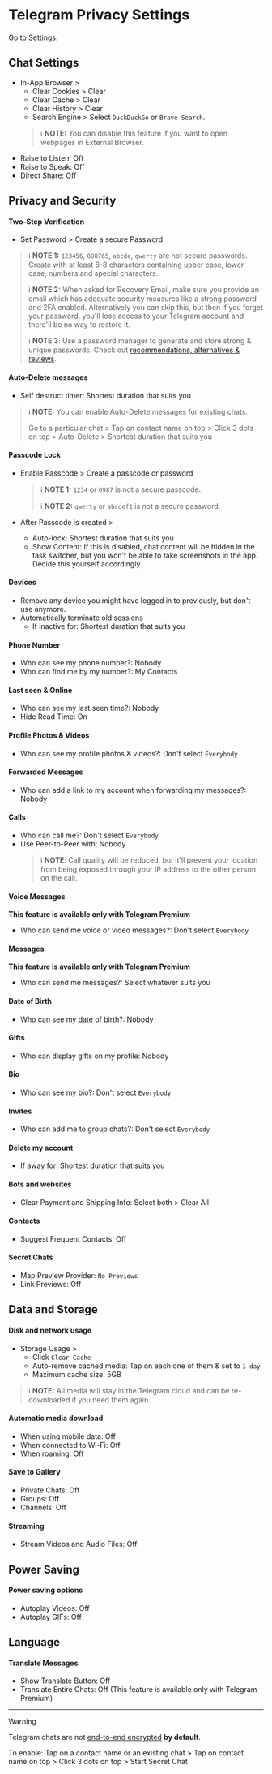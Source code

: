 # Telegram Privacy Settings

Go to Settings.

## Chat Settings
- In-App Browser >
    - Clear Cookies > Clear
    - Clear Cache > Clear
    - Clear History > Clear
    - Search Engine > Select `DuckDuckGo` or `Brave Search`.
    > :information_source: **NOTE:** You can disable this feature if you want to open webpages in External Browser.

<!-- No relevant setting here related to privacy.
- Stickers and Emoji >
    - Suggest stickers by emoji: `My sets` or `None`
    - Dynamic Pack Order: Off
-->

- Raise to Listen: Off
- Raise to Speak: Off
- Direct Share: Off



## Privacy and Security

#### Two-Step Verification
- Set Password > Create a secure Password

> :information_source: **NOTE 1:** `123456`, `098765`, `abcde`, `qwerty` are not secure passwords. Create with at least 6-8 characters containing upper case, lower case, numbers and special characters.
>
> :information_source: **NOTE 2:** When asked for Recovery Email, make sure you provide an email which has adequate security measures like a strong password and 2FA enabled. Alternatively you can skip this, but then if you forget your password, you'll lose access to your Telegram account and there'll be no way to restore it.
>
> :information_source: **NOTE 3**: Use a password manager to generate and store strong & unique passwords. Check out [recommendations, alternatives & reviews](https://github.com/StellarSand/privacy-settings#recommendations-alternatives--reviews).

#### Auto-Delete messages
- Self destruct timer: Shortest duration that suits you

> :information_source: **NOTE:** You can enable Auto-Delete messages for existing chats.
> 
> Go to a particular chat > Tap on contact name on top > Click 3 dots on top > Auto-Delete > Shortest duration that suits you

#### Passcode Lock
- Enable Passcode > Create a passcode or password
    > :information_source: **NOTE 1:** `1234` or `0987` is not a secure passcode.
    > 
    > :information_source: **NOTE 2:** `qwerty` or `abcdef1` is not a secure password.

- After Passcode is created >
  - Auto-lock: Shortest duration that suits you
  - Show Content: If this is disabled, chat content will be hidden in the task switcher, but you won't be able to take screenshots in the app. Decide this yourself accordingly.

#### Devices
- Remove any device you might have logged in to previously, but don't use anymore.
- Automatically terminate old sessions
  - If inactive for: Shortest duration that suits you

#### Phone Number
- Who can see my phone number?: Nobody
- Who can find me by my number?: My Contacts

#### Last seen & Online
- Who can see my last seen time?: Nobody
- Hide Read Time: On

#### Profile Photos & Videos
- Who can see my profile photos & videos?: Don't select `Everybody`

#### Forwarded Messages
- Who can add a link to my account when forwarding my messages?: Nobody

#### Calls
- Who can call me?: Don't select `Everybody`
- Use Peer-to-Peer with: Nobody
    > :information_source: **NOTE**: Call quality will be reduced, but it'll prevent your location from being exposed through your IP address to the other person on the call.

#### Voice Messages
**This feature is available only with Telegram Premium**
- Who can send me voice or video messages?: Don't select `Everybody`

#### Messages
**This feature is available only with Telegram Premium**
- Who can send me messages?: Select whatever suits you

#### Date of Birth
- Who can see my date of birth?: Nobody

#### Gifts
- Who can display gifts on my profile: Nobody

#### Bio
- Who can see my bio?: Don't select `Everybody`

#### Invites
- Who can add me to group chats?: Don't select `Everybody`

#### Delete my account
- If away for: Shortest duration that suits you

#### Bots and websites
- Clear Payment and Shipping Info: Select both > Clear All

#### Contacts
- Suggest Frequent Contacts: Off

#### Secret Chats
- Map Preview Provider: `No Previews`
- Link Previews: Off



<!-- No relevant setting here related to privacy.
## Notifications and Sounds

#### Other
- Keep-Alive Service: Off
- Background Connection: Off

> :information_source: **NOTE:** Do not disable this features if you want to reliable notifications.
-->



## Data and Storage

#### Disk and network usage
- Storage Usage >
    - Click `Clear Cache`
    - Auto-remove cached media: Tap on each one of them & set ​​to `1 day`
    - Maximum cache size: 5GB
  
> :information_source: **NOTE:** All media will stay in the Telegram cloud and can be re-downloaded if you need them again.

#### Automatic media download
- When using mobile data: Off
- When connected to Wi-Fi: Off
- When roaming: Off

#### Save to Gallery
- Private Chats: Off
- Groups: Off
- Channels: Off

#### Streaming
- Stream Videos and Audio Files: Off



## Power Saving

#### Power saving options
- Autoplay Videos: Off
- Autoplay GIFs: Off



## Language

#### Translate Messages
- Show Translate Button: Off
- Translate Entire Chats: Off (This feature is available only with Telegram Premium)


---


> [!WARNING]
> Telegram chats are not [end-to-end encrypted](https://en.wikipedia.org/wiki/End-to-end_encryption) **by default**.
>
> To enable: Tap on a contact name or an existing chat > Tap on contact name on top > Click 3 dots on top > Start Secret Chat
